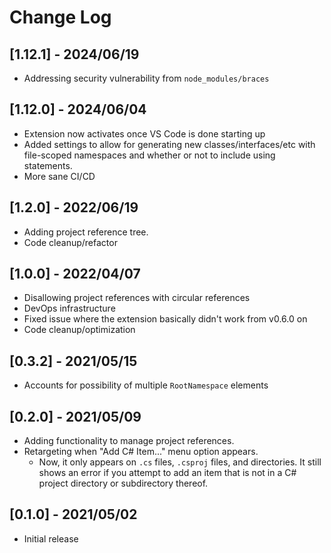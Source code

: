 # Change Log

## [1.12.1] - 2024/06/19

- Addressing security vulnerability from `node_modules/braces`

## [1.12.0] - 2024/06/04

- Extension now activates once VS Code is done starting up
- Added settings to allow for generating new classes/interfaces/etc with file-scoped namespaces and whether or not to include using statements.
- More sane CI/CD

## [1.2.0] - 2022/06/19

- Adding project reference tree.
- Code cleanup/refactor

## [1.0.0] - 2022/04/07

- Disallowing project references with circular references
- DevOps infrastructure
- Fixed issue where the extension basically didn't work from v0.6.0 on
- Code cleanup/optimization

## [0.3.2] - 2021/05/15

- Accounts for possibility of multiple `RootNamespace` elements

## [0.2.0] - 2021/05/09

- Adding functionality to manage project references.
- Retargeting when "Add C# Item..." menu option appears.
  - Now, it only appears on `.cs` files, `.csproj` files, and directories. It still shows an error if you attempt to add an item that is not in a C# project directory or subdirectory thereof.

## [0.1.0] - 2021/05/02

- Initial release
